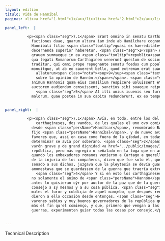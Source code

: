 ```yaml
---
layout: edition
titulo: Vida de Hanníbal
paginas: <li><a href="1.html">1</a></li><li><a href="2.html">2</a></li><li><a href="3.html">3</a></li><li><a href="4.html">4</a></li><li><a href="5.html">5</a></li><li><a href="6.html">6</a></li><li><a href="7.html">7</a></li><li><a href="8.html">8</a></li><li><a href="9.html">9</a></li><li><a href="10.html">10</a></li><li><a href="11.html">11</a></li><li><a href="12.html">12</a></li><li><a href="13.html">13</a></li><li><a href="14.html">14</a></li><li><a href="15.html">15</a></li><li><a href="16.html">16</a></li><li><a href="17.html">17</a></li><li><a href="18.html">18</a></li><li><a href="19.html">19</a></li><li><a href="20.html">20</a></li><li><a href="21.html">21</a></li><li><a href="22.html">22</a></li><li><a href="23.html">23</a></li><li><a href="24.html">24</a></li><li><a href="25.html">25</a></li><li><a href="26.html">26</a></li><li><a href="27.html">27</a></li><li><a href="28.html">28</a></li><li><a href="29.html">29</a></li><li><a href="30.html">30</a></li><li><a href="31.html">31</a></li><li><a href="32.html">32</a></li><li><a href="33.html">33</a></li><li><a href="34.html">34</a></li><li><a href="35.html">35</a></li><li><a href="36.html">36</a></li><li><a href="37.html">37</a></li><li><a href="38.html">38</a></li><li><a href="39.html">39</a></li><li><a href="40.html">40</a></li><li><a href="41.html">41</a></li><li><a href="42.html">42</a></li><li><a href="43.html">43</a></li><li><a href="44.html">44</a></li><li><a href="45.html">45</a></li><li><a href="46.html">46</a></li><li><a href="47.html">47</a></li><li><a href="48.html">48</a></li><li><a href="49.html">49</a></li><li><a href="50.html">50</a></li><li><a href="51.html">51</a></li><li><a href="52.html">52</a></li><li><a href="53.html">53</a></li><li><a href="54.html">54</a></li><li><a href="55.html">55</a></li><li><a href="56.html">56</a></li><li><a href="57.html">57</a></li><li><a href="58.html">58</a></li><li><a href="59.html">59</a></li><li><a href="60.html">60</a></li><li><a href="61.html">61</a></li><li><a href="62.html">62</a></li><li><a href="63.html">63</a></li><li><a href="64.html">64</a></li><li><a href="65.html">65</a></li><li><a href="66.html">66</a></li><li><a href="67.html">67</a></li><li><a href="68.html">68</a></li><li><a href="69.html">69</a></li><li><a href="70.html">70</a></li><li><a href="71.html">71</a></li><li><a href="72.html">72</a></li><li><a href="73.html">73</a></li><li><a href="74.html">74</a></li><li><a href="75.html">75</a></li><li><a href="76.html">76</a></li><li><a href="77.html">77</a></li><li><a href="78.html">78</a></li><li><a href="79.html">79</a></li><li><a href="80.html">80</a></li><li><a href="81.html">81</a></li><li><a href="82.html">82</a></li><li><a href="83.html">83</a></li><li><a href="84.html">84</a></li><li><a href="85.html">85</a></li><li><a href="86.html">86</a></li><li><a href="87.html">87</a></li><li><a href="88.html">88</a></li><li><a href="89.html">89</a></li><li><a href="90.html">90</a></li><li><a href="91.html">91</a></li><li><a href="92.html">92</a></li><li><a href="93.html">93</a></li><li><a href="94.html">94</a></li><li><a href="95.html">95</a></li><li><a href="96.html">96</a></li>

panel_left:  |

          <p><span class="seg">7.1</span> Erant omnino in senatu Carthaginensium
            factiones duae, quarum altera iam inde ab Hamilchare cognomento barcha intitium trahens
            Hannibali filio <span class="tooltip">quasi ex haereditate<span class="tooltiptext">quasi hereditate <span class="siglas">U</span> </span></span> obuenerat, auctaque deinceps in tantas creuerat opes, ut domi forisque in omni re
            decernenda superior haberetur. <span class="seg">2</span> Altera uero principem habebat Hannonem uirum
            grauem summaeque in ea <span class="tooltip">republica<span class="tooltiptext">re <span class="siglas">U</span> </span></span> dignitatis, toga tamen magis quam armis egregium. <span class="seg">3</span> Is ea tempestate
            qua legati Romanorum Carthaginem uenerunt questum de sociorum iniuriis, solus fuisse
            traditur, qui omni prope repugnante senatu foedus cum populo Romano seruandum censuit
            monuitque, ut ab eo cauerent bello, quod extremam erat suae patriae perniciem
              allaturum<span class="nota"><sup>9</sup><span class="texto_nota">En Livio XXI, 10, aparece también un excursus
              sobre la opinión de Hannón.</span></span>. <span class="seg">4</span> In quo si carthaginenses non tam
            animum Hannonis quam eius consilium respicere uoluissent et pacis potius quam belli
            auctorem audiendum censuissent, sanctius sibi suaeque reipublicae foret consultum.
              <span class="seg">5</span> At illi unius iuuenis seu furorem seu cupiditatem secuti tantorum
            malorum, quae postea in sua capita redundarunt, ex eo tempore occasionem <span class="tooltip">dedere<span class="tooltiptext">dederunt <span class="siglas">F W</span> </span></span>. <span class="seg">6</span> Quocirca sapientes uiros et optimos <span class="tooltip">rerum publicarum<span class="tooltiptext">rei publice <span class="siglas">F W</span> </span></span> gubernatores finem magis in rebus humanis quam initium <span class="tooltip">spectari<span class="tooltiptext">spectare <span class="siglas">F N P R S W</span> pręstare <span class="siglas">U</span> </span></span>, et priusquam ad arma bellaque prorumpant, experiri omnia consilio decet.</p>
        

panel_right:  |

          <p><span class="seg">7.1</span> Avía, en todo, entre los del senado de los
              carthagineses, dos vandos, de los quales el uno ovo comienço
            desde <span class="persName">Hamílcar</span>, renombrado Barcha, que como por heredad veniera al
            fijo <span class="persName">Hanníbal</span>, y de nuevo avía cresçido aquel vando en tantos
            favores que, assí en casa como fuera de la çibdad, en todas las cosas que se avían de
            determinar se avía por soberano. <span class="seg">2</span> Era el principal del otro vando Hanno,
            varón grave y de grand dignidad <a href="../public/images/1491/167r.png" target="new"><img class="facs" src="{site.url}/Vitae/public/images/facs_icon.jpg"/></a>[167r,a] en la
            república, pero más egregio o señalado en la toga que en armas. <span class="seg">3</span> Aqueste,
            quando los embaxadores romanos venieron a Cartago a querellarse
            de la injuria de los compañeros, dizen que fue solo él, que, repugnando quasi todo el
            senado a sus dichos, juzgava que la pleytesía se devía guardar al pueblo romano y les
            amonestava que se guardassen de la guerra que traería extrema destruyción a su patria.
              <span class="seg">4</span> Y si en esto los carthagineses quisieran mirar
            no solamente el ánimo de <span class="persName">Hannón</span>, quanto considerar su consejo, y
            antes lo quisieran oýr por auctor de la paz que de la guerra, ovieran dado más sancto
            consejo a sý mesmos y a su cosa pública. <span class="seg">5</span> Mas seguiendo ellos para tantos
            males el furor y cobdiçia de aquel mançebo, que después redundaron en sus cabeças,
            dieron a ello occasión desde entonçes. <span class="seg">6</span> Por ende conviene de razón a los
            varones sabios y muy buenos governadores de la república que en las cosas humanas miren
            más el fin qu'el comienço, y que, primero que vengan a las armas o a la rotura de las
            guerras, experimenten guiar todas las cosas por consejo.</p>
        

---
```


Technical Description 